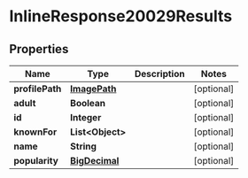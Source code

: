
# InlineResponse20029Results

## Properties
Name | Type | Description | Notes
------------ | ------------- | ------------- | -------------
**profilePath** | [**ImagePath**](ImagePath.md) |  |  [optional]
**adult** | **Boolean** |  |  [optional]
**id** | **Integer** |  |  [optional]
**knownFor** | **List&lt;Object&gt;** |  |  [optional]
**name** | **String** |  |  [optional]
**popularity** | [**BigDecimal**](BigDecimal.md) |  |  [optional]



